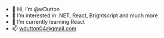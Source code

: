 - 👋 Hi, I’m @wDutton
- 👀 I’m interested in .NET, React, Brightscript and much more
- 🌱 I’m currently learning React
- 📫 wdutton04@gmail.com

<!---
wDutton/wDutton is a ✨ special ✨ repository because its `README.md` (this file) appears on your GitHub profile.
You can click the Preview link to take a look at your changes.
--->

